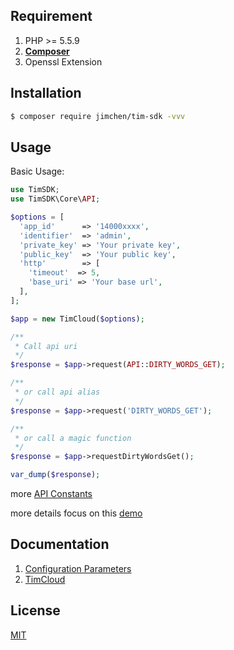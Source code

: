 ## Requirement

1. PHP >= 5.5.9
2. **[Composer](https://getcomposer.org/)**
3. Openssl Extension

## Installation

```bash
$ composer require jimchen/tim-sdk -vvv
```

## Usage
Basic Usage:

```php
use TimSDK;
use TimSDK\Core\API;

$options = [
  'app_id'      => '14000xxxx',
  'identifier'  => 'admin',
  'private_key' => 'Your private key',
  'public_key'  => 'Your public key',
  'http'        => [
	'timeout'  => 5,
	'base_uri' => 'Your base url',
  ],
];

$app = new TimCloud($options);

/**
 * Call api uri
 */
$response = $app->request(API::DIRTY_WORDS_GET);

/**
 * or call api alias
 */
$response = $app->request('DIRTY_WORDS_GET');

/**
 * or call a magic function
 */
$response = $app->requestDirtyWordsGet();

var_dump($response);
```

more [API Constants](https://github.com/JimChenWYU/TimSDK/blob/master/src/Core/API.php)

more details focus on this [demo](https://github.com/JimChenWYU/TimSDK-example)

## Documentation

1. [Configuration Parameters](https://github.com/JimChenWYU/TimSDK/tree/master/docs/config.md)
2. [TimCloud](https://github.com/JimChenWYU/TimSDK/tree/master/docs/tim-cloud.md)

## License

[MIT](https://opensource.org/licenses/MIT/)